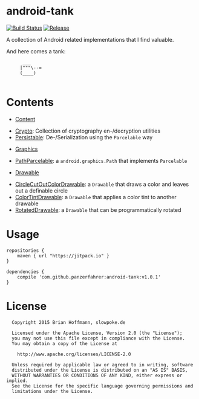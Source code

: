 android-tank
============
[![Build Status](https://travis-ci.org/panzerfahrer/android-tank.svg?branch=master)](https://travis-ci.org/panzerfahrer/android-tank) [![Release](https://img.shields.io/github/tag/panzerfahrer/android-tank.svg?label=maven)](https://jitpack.io/#panzerfahrer/android-tank/v1.0.1)


A collection of Android related implementations that I find valuable.


And here comes a tank:

```
      ___
     |"""\--=
     (____)
  
```


Contents
=========

* [Content](de/slowpoke/androidtank/content)
 - [Crypto](de/slowpoke/androidtank/content/Crypto.java): Collection of cryptography en-/decryption utilities
 - [Persistable](de/slowpoke/androidtank/content/Persistable.java): De-/Serialization using the `Parcelable` way
* [Graphics](de/slowpoke/androidtank/graphics)
 - [PathParcelable](de/slowpoke/androidtank/graphics/PathParcelable.java): a `android.graphics.Path` that implements `Parcelable`
* [Drawable](de/slowpoke/androidtank/graphics/drawable)
 - [CircleCutOutColorDrawable](de/slowpoke/androidtank/graphics/drawable/CircleCutOutColorDrawable.java): a `Drawable` that draws a color and leaves out a definable circle
 - [ColorTintDrawable](de/slowpoke/androidtank/graphics/drawable/ColorTintDrawable.java): a `Drawable` that applies a color tint to another drawable
 - [RotatedDrawable](de/slowpoke/androidtank/graphics/drawable/RotatedDrawable.java): a `Drawable` that can be programmatically rotated
  

Usage
======

    repositories {
        maven { url "https://jitpack.io" }
    }
    
    dependencies {
        compile 'com.github.panzerfahrer:android-tank:v1.0.1'
    }

License
=======

```
  Copyright 2015 Brian Hoffmann, slowpoke.de

  Licensed under the Apache License, Version 2.0 (the "License");
  you may not use this file except in compliance with the License.
  You may obtain a copy of the License at

    http://www.apache.org/licenses/LICENSE-2.0
 
  Unless required by applicable law or agreed to in writing, software
  distributed under the License is distributed on an "AS IS" BASIS,
  WITHOUT WARRANTIES OR CONDITIONS OF ANY KIND, either express or implied.
  See the License for the specific language governing permissions and
  limitations under the License.
```
